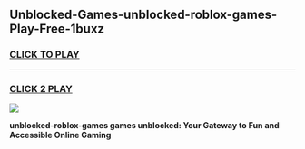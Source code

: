 
## Unblocked-Games-unblocked-roblox-games-Play-Free-1buxz
<h3>
<a href="https://premium76.site?title=unblocked-roblox-games&ref=18A1">CLICK TO PLAY</a></h3>
<hr>

<h3>
<a href="https://premium76.site?title=unblocked-roblox-games&ref=18A1">CLICK 2 PLAY</a>
  
</h3>

<a href="https://premium76.site?title=unblocked-roblox-games&ref=18A1"><img src="https://clearcache.store/games.png"></a>


**unblocked-roblox-games games unblocked: Your Gateway to Fun and Accessible Online Gaming**
